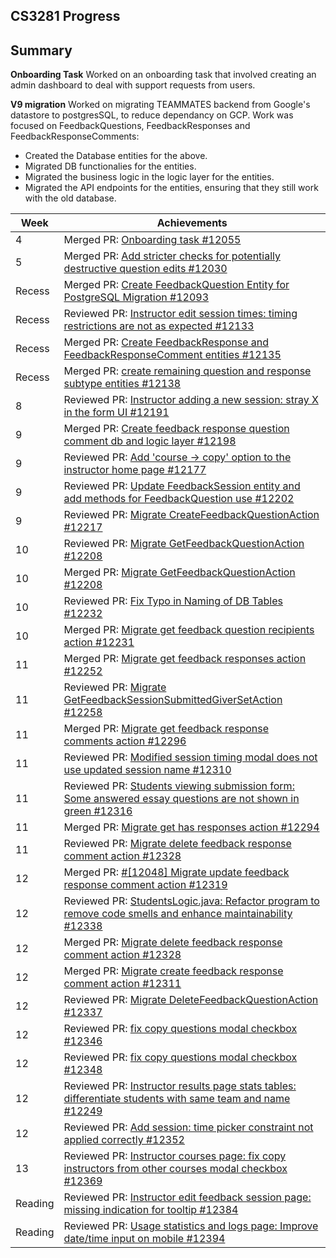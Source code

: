 ## CS3281 Progress

## Summary

**Onboarding Task**
Worked on an onboarding task that involved creating an admin dashboard to deal with support requests from users.

**V9 migration**
Worked on migrating TEAMMATES backend from Google's datastore to postgresSQL, to reduce dependancy on GCP.
Work was focused on FeedbackQuestions, FeedbackResponses and FeedbackResponseComments:
- Created the Database entities for the above.
- Migrated DB functionalies for the entities.
- Migrated the business logic in the logic layer for the entities.
- Migrated the API endpoints for the entities, ensuring that they still work with the old database.

|Week|Achievements|
|----|------------|
|4|Merged PR: [Onboarding task #12055](https://github.com/TEAMMATES/teammates/pull/12055)|
|5|Merged PR: [Add stricter checks for potentially destructive question edits #12030](https://github.com/TEAMMATES/teammates/pull/12030)|
|Recess|Merged PR: [Create FeedbackQuestion Entity for PostgreSQL Migration #12093](https://github.com/TEAMMATES/teammates/pull/12093)|
|Recess|Reviewed PR: [Instructor edit session times: timing restrictions are not as expected #12133](https://github.com/TEAMMATES/teammates/pull/12133)|
|Recess|Merged PR: [Create FeedbackResponse and FeedbackResponseComment entities #12135](https://github.com/TEAMMATES/teammates/pull/12135)|
|Recess|Merged PR: [create remaining question and response subtype entities #12138](https://github.com/TEAMMATES/teammates/pull/12138)|
|8|Reviewed PR: [Instructor adding a new session: stray X in the form UI #12191](https://github.com/TEAMMATES/teammates/pull/12191)|
|9|Merged PR: [Create feedback response question comment db and logic layer #12198](https://github.com/TEAMMATES/teammates/pull/12198)|
|9|Reviewed PR: [Add 'course -\> copy' option to the instructor home page #12177](https://github.com/TEAMMATES/teammates/pull/12177)|
|9|Reviewed PR: [Update FeedbackSession entity and add methods for FeedbackQuestion use #12202](https://github.com/TEAMMATES/teammates/pull/12202)|
|9|Reviewed PR: [Migrate CreateFeedbackQuestionAction #12217](https://github.com/TEAMMATES/teammates/pull/12217)|
|10|Reviewed PR: [Migrate GetFeedbackQuestionAction #12208](https://github.com/TEAMMATES/teammates/pull/12208)|
|10|Merged PR: [Migrate GetFeedbackQuestionAction #12208](https://github.com/TEAMMATES/teammates/pull/12208)|
|10|Reviewed PR: [Fix Typo in Naming of DB Tables #12232](https://github.com/TEAMMATES/teammates/pull/12232)|
|10|Merged PR: [Migrate get feedback question recipients action #12231](https://github.com/TEAMMATES/teammates/pull/12231)|
|11|Merged PR: [Migrate get feedback responses action #12252](https://github.com/TEAMMATES/teammates/pull/12252)|
|11|Reviewed PR: [Migrate GetFeedbackSessionSubmittedGiverSetAction #12258](https://github.com/TEAMMATES/teammates/pull/12258)|
|11|Merged PR: [Migrate get feedback response comments action #12296](https://github.com/TEAMMATES/teammates/pull/12296)|
|11|Reviewed PR: [Modified session timing modal does not use updated session name #12310](https://github.com/TEAMMATES/teammates/pull/12310)|
|11|Reviewed PR: [Students viewing submission form: Some answered essay questions are not shown in green #12316](https://github.com/TEAMMATES/teammates/pull/12316)|
|11|Merged PR: [Migrate get has responses action #12294](https://github.com/TEAMMATES/teammates/pull/12294)|
|11|Reviewed PR: [Migrate delete feedback response comment action #12328](https://github.com/TEAMMATES/teammates/pull/12328)|
|12|Merged PR: [#[12048] Migrate update feedback response comment action #12319](https://github.com/TEAMMATES/teammates/pull/12319)|
|12|Reviewed PR: [StudentsLogic.java: Refactor program to remove code smells and enhance maintainability #12338](https://github.com/TEAMMATES/teammates/pull/12338)|
|12|Merged PR: [Migrate delete feedback response comment action #12328](https://github.com/TEAMMATES/teammates/pull/12328)|
|12|Merged PR: [Migrate create feedback response comment action #12311](https://github.com/TEAMMATES/teammates/pull/12311)|
|12|Reviewed PR: [Migrate DeleteFeedbackQuestionAction #12337](https://github.com/TEAMMATES/teammates/pull/12337)|
|12|Reviewed PR: [fix copy questions modal checkbox #12346](https://github.com/TEAMMATES/teammates/pull/12346)|
|12|Reviewed PR: [fix copy questions modal checkbox #12348](https://github.com/TEAMMATES/teammates/pull/12348)|
|12|Reviewed PR: [Instructor results page stats tables: differentiate students with same team and name #12249](https://github.com/TEAMMATES/teammates/pull/12249)|
|12|Reviewed PR: [Add session: time picker constraint not applied correctly #12352](https://github.com/TEAMMATES/teammates/pull/12352)|
|13|Reviewed PR: [Instructor courses page: fix copy instructors from other courses modal checkbox #12369](https://github.com/TEAMMATES/teammates/pull/12369)|
|Reading|Reviewed PR: [Instructor edit feedback session page: missing indication for tooltip #12384](https://github.com/TEAMMATES/teammates/pull/12384)|
|Reading|Reviewed PR: [Usage statistics and logs page: Improve date/time input on mobile #12394](https://github.com/TEAMMATES/teammates/pull/12394)|
